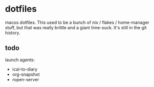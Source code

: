 # dotfiles

macos dotfiles. This used to be a bunch of nix / flakes / home-manager stuff, but that was really brittle and a giant time-suck. It's still in the git history.

## todo

launch agents:

- ical-to-diary
- org-snapshot
- ropen-server
